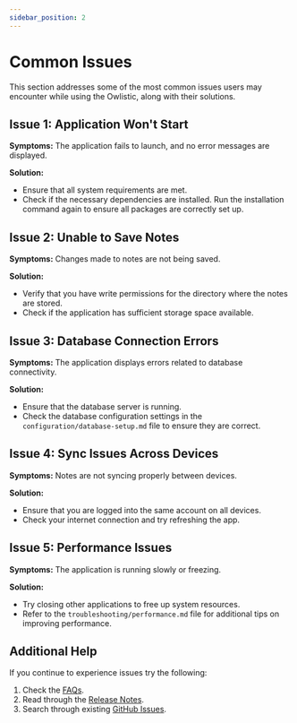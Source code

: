 ```yaml
---
sidebar_position: 2
---
```


# Common Issues

This section addresses some of the most common issues users may encounter while using the Owlistic, along with their solutions.

## Issue 1: Application Won't Start

**Symptoms:** The application fails to launch, and no error messages are displayed.

**Solution:** 
- Ensure that all system requirements are met.
- Check if the necessary dependencies are installed. Run the installation command again to ensure all packages are correctly set up.

## Issue 2: Unable to Save Notes

**Symptoms:** Changes made to notes are not being saved.

**Solution:**
- Verify that you have write permissions for the directory where the notes are stored.
- Check if the application has sufficient storage space available.

## Issue 3: Database Connection Errors

**Symptoms:** The application displays errors related to database connectivity.

**Solution:**
- Ensure that the database server is running.
- Check the database configuration settings in the `configuration/database-setup.md` file to ensure they are correct.

## Issue 4: Sync Issues Across Devices

**Symptoms:** Notes are not syncing properly between devices.

**Solution:**
- Ensure that you are logged into the same account on all devices.
- Check your internet connection and try refreshing the app.

## Issue 5: Performance Issues

**Symptoms:** The application is running slowly or freezing.

**Solution:**
- Try closing other applications to free up system resources.
- Refer to the `troubleshooting/performance.md` file for additional tips on improving performance.

## Additional Help

If you continue to experience issues try the following:

1. Check the [FAQs](FAQ.md).
2. Read through the [Release Notes](https://github.com/owlistic-notes/owlistic/releases).
3. Search through existing [GitHub Issues](https://github.com/owlistic-notes/owlistic/issues).
